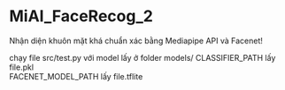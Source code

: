 # MiAI_FaceRecog_2
Nhận diện khuôn mặt khá chuẩn xác bằng Mediapipe API và Facenet!

chạy file src/test.py với model lấy ở folder models/ 
CLASSIFIER_PATH lấy file.pkl<br>
FACENET_MODEL_PATH lấy file.tflite<br>
